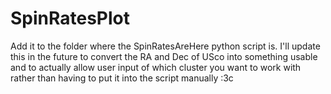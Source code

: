 # SpinRatesPlot

Add it to the folder where the SpinRatesAreHere python script is.
I'll update this in the future to convert the RA and Dec of USco into something usable and to actually allow user input of which
cluster you want to work with rather than having to put it into the script manually :3c
